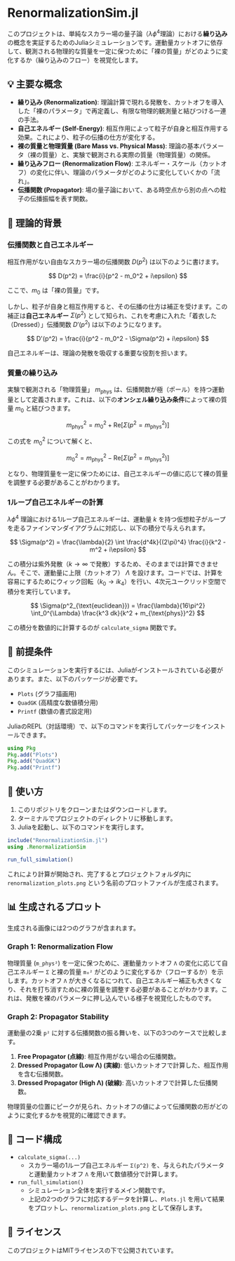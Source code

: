 # RenormalizationSim.jl

このプロジェクトは、単純なスカラー場の量子論（$\lambda\phi^4$理論）における**繰り込み**の概念を実証するためのJuliaシミュレーションです。運動量カットオフに依存して、観測される物理的な質量を一定に保つために「裸の質量」がどのように変化するか（繰り込みのフロー）を視覚化します。

## 💡 主要な概念

* **繰り込み (Renormalization)**: 理論計算で現れる発散を、カットオフを導入した「裸のパラメータ」で再定義し、有限な物理的観測量と結びつける一連の手法。
* **自己エネルギー (Self-Energy)**: 相互作用によって粒子が自身と相互作用する効果。これにより、粒子の伝播の仕方が変化する。
* **裸の質量と物理質量 (Bare Mass vs. Physical Mass)**: 理論の基本パラメータ（裸の質量）と、実験で観測される実際の質量（物理質量）の関係。
* **繰り込みフロー (Renormalization Flow)**: エネルギー・スケール（カットオフ）の変化に伴い、理論のパラメータがどのように変化していくかの「流れ」。
* **伝播関数 (Propagator)**: 場の量子論において、ある時空点から別の点への粒子の伝播振幅を表す関数。

## 📖 理論的背景

### 伝播関数と自己エネルギー

相互作用がない自由なスカラー場の伝播関数 $D(p^2)$ は以下のように書けます。

$$
D(p^2) = \frac{i}{p^2 - m_0^2 + i\epsilon}
$$

ここで、$m_0$ は「裸の質量」です。

しかし、粒子が自身と相互作用すると、その伝播の仕方は補正を受けます。この補正は**自己エネルギー** $\Sigma(p^2)$ として知られ、これを考慮に入れた「着衣した（Dressed）」伝播関数 $D'(p^2)$ は以下のようになります。

$$
D'(p^2) = \frac{i}{p^2 - m_0^2 - \Sigma(p^2) + i\epsilon}
$$

自己エネルギーは、理論の発散を吸収する重要な役割を担います。

### 質量の繰り込み

実験で観測される「物理質量」 $m_{\text{phys}}$ は、伝播関数が極（ポール）を持つ運動量として定義されます。これは、以下の**オンシェル繰り込み条件**によって裸の質量 $m_0$ と結びつきます。

$$
m_{\text{phys}}^2 = m_0^2 + \text{Re}[\Sigma(p^2=m_{\text{phys}}^2)]
$$

この式を $m_0^2$ について解くと、

$$
m_0^2 = m_{\text{phys}}^2 - \text{Re}[\Sigma(p^2=m_{\text{phys}}^2)]
$$

となり、物理質量を一定に保つためには、自己エネルギーの値に応じて裸の質量を調整する必要があることがわかります。

### 1ループ自己エネルギーの計算

$\lambda\phi^4$ 理論における1ループ自己エネルギーは、運動量 $k$ を持つ仮想粒子がループを走るファインマンダイアグラムに対応し、以下の積分で与えられます。

$$
\Sigma(p^2) = \frac{\lambda}{2} \int \frac{d^4k}{(2\pi)^4} \frac{i}{k^2 - m^2 + i\epsilon}
$$

この積分は紫外発散（$k \to \infty$ で発散）するため、そのままでは計算できません。そこで、運動量に上限（カットオフ） $\Lambda$ を設けます。コードでは、計算を容易にするためにウィック回転（$k_0 \to i k_4$）を行い、4次元ユークリッド空間で積分を実行しています。

$$
\Sigma(p^2_{\text{euclidean}}) = \frac{\lambda}{16\pi^2} \int_0^{\Lambda} \frac{k^3 dk}{k^2 + m_{\text{phys}}^2}
$$

この積分を数値的に計算するのが `calculate_sigma` 関数です。

## 🔧 前提条件

このシミュレーションを実行するには、Juliaがインストールされている必要があります。また、以下のパッケージが必要です。

* `Plots` (グラフ描画用)
* `QuadGK` (高精度な数値積分用)
* `Printf` (数値の書式設定用)

JuliaのREPL（対話環境）で、以下のコマンドを実行してパッケージをインストールできます。

```julia
using Pkg
Pkg.add("Plots")
Pkg.add("QuadGK")
Pkg.add("Printf")
```

## 🚀 使い方

1. このリポジトリをクローンまたはダウンロードします。
2. ターミナルでプロジェクトのディレクトリに移動します。
3. Juliaを起動し、以下のコマンドを実行します。

```julia
include("RenormalizationSim.jl")
using .RenormalizationSim

run_full_simulation()
```

これにより計算が開始され、完了するとプロジェクトフォルダ内に `renormalization_plots.png` という名前のプロットファイルが生成されます。

## 📊 生成されるプロット

生成される画像には2つのグラフが含まれます。

### Graph 1: Renormalization Flow

物理質量 (`m_phys²`) を一定に保つために、運動量カットオフ `Λ` の変化に応じて自己エネルギー `Σ` と裸の質量 `m₀²` がどのように変化するか（フローするか）を示します。カットオフ `Λ` が大きくなるにつれて、自己エネルギー補正も大きくなり、それを打ち消すために裸の質量を調整する必要があることがわかります。これは、発散を裸のパラメータに押し込んでいる様子を視覚化したものです。

### Graph 2: Propagator Stability

運動量の2乗 `p²` に対する伝播関数の振る舞いを、以下の3つのケースで比較します。

1. **Free Propagator (点線)**: 相互作用がない場合の伝播関数。
2. **Dressed Propagator (Low Λ) (実線)**: 低いカットオフで計算した、相互作用を含む伝播関数。
3. **Dressed Propagator (High Λ) (破線)**: 高いカットオフで計算した伝播関数。

物理質量の位置にピークが見られ、カットオフの値によって伝播関数の形がどのように変化するかを視覚的に確認できます。

## 📂 コード構成

* `calculate_sigma(...)`
  * スカラー場の1ループ自己エネルギー `Σ(p^2)` を、与えられたパラメータと運動量カットオフ `Λ` を用いて数値積分で計算します。
* `run_full_simulation()`
  * シミュレーション全体を実行するメイン関数です。
  * 上記の2つのグラフに対応するデータを計算し、`Plots.jl` を用いて結果をプロットし、`renormalization_plots.png` として保存します。

## 📄 ライセンス

このプロジェクトはMITライセンスの下で公開されています。

